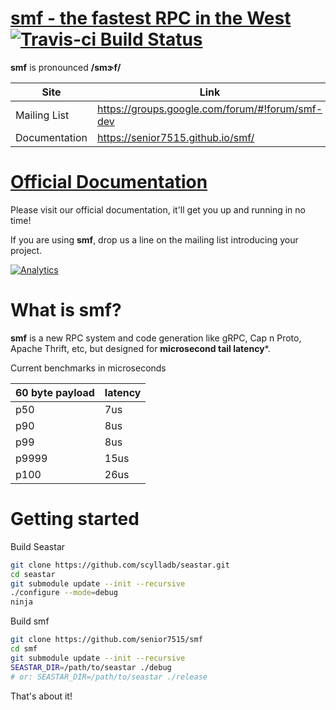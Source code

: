 # [smf - the fastest RPC in the West](http://senior7515.github.io/smf/) [![Travis-ci Build Status](https://travis-ci.org/senior7515/smf.svg?branch=master)](https://travis-ci.org/senior7515/smf)


**smf** is pronounced **/smɝf/**

Site         | Link
------------ | --------
Mailing List  | https://groups.google.com/forum/#!forum/smf-dev
Documentation | https://senior7515.github.io/smf/

# [Official Documentation](https://senior7515.github.io/smf) 

Please visit our official documentation, 
it'll get you up and running in no time!

If you are using **smf**, drop us a line on the mailing list introducing your project. 


[![Analytics](https://ga-beacon.appspot.com/UA-99983285-1/chromeskel_a/readme?pixel)]()


# What is smf?

**smf** is a new RPC system and code generation like gRPC, Cap n Proto,
Apache Thrift, etc, but designed for **microsecond tail latency***.

Current benchmarks in microseconds

| 60 byte payload  | latency   |
| ---------------- | --------- |
| p50              | 7us       |
| p90              | 8us       |
| p99              | 8us       |
| p9999            | 15us      |
| p100             | 26us      |



# Getting started

Build Seastar

```bash
git clone https://github.com/scylladb/seastar.git
cd seastar
git submodule update --init --recursive
./configure --mode=debug
ninja
```

Build smf

```bash
git clone https://github.com/senior7515/smf
cd smf
git submodule update --init --recursive
SEASTAR_DIR=/path/to/seastar ./debug
# or: SEASTAR_DIR=/path/to/seastar ./release
```

That's about it! 
